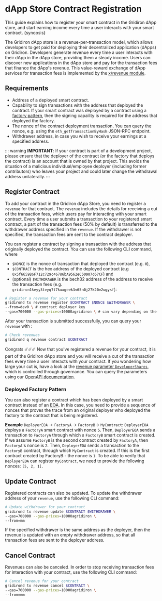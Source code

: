 <!--
order: 2
-->

# dApp Store Contract Registration

This guide explains how to register your smart contract in the Gridiron dApp store, and start earning income every time a user interacts with your smart contract. {synopsis}

The Gridiron dApp store is a revenue-per-transaction model, which allows developers to get paid for deploying their decentralized application (dApps) on Gridiron. Developers generate revenue every time a user interacts with their dApp in the dApp store, providing them a steady income. Users can discover new applications in the dApp store and pay for the transaction fees that finance the dApp's revenue. This value-reward exchange of dApp services for transaction fees is implemented by the [x/revenue module](../../../x/revenue/spec/01_concepts.md).

## Requirements

- Address of a deployed smart contract.
- Capability to sign transactions with the address that deployed the contract. If your smart contract was deployed by a contract using a [factory pattern](https://en.wikipedia.org/wiki/Factory_method_pattern), then the signing capaility is required for the address that deployed the factory.
- The nonce of the contract deployment transaction. You can query the nonce, e.g. using the `eth_getTransactionByHash` JSON-RPC endpoint.
- Withdrawer address, in case you wish to receive your earnings at a specified address.

::: warning
**IMPORTANT**: If your contract is part of a development project, please ensure that the deployer of the contract (or the factory that deploys the contract) is an account that is owned by that project. This avoids the situation of a malicious individual/employee deployer (including former contributors) who leaves your project and could later change the withdrawal address unilaterally.
:::

## Register Contract

To add your contract in the Gridiron dApp Store, you need to register a `revenue` for that contract. The `revenue` includes the details for receiving a cut of the transaction fees, which users pay for interacting with your smart contract. Every time a user submits a transaction to your registered smart contract, a part of the transaction fees (50% by default) is transferred to the withdrawer address specified in the `revenue`. If the withdrawer is not specified, the transaction fees are sent to the contract deployer.

You can register a contract by signing a transaction with the address that originally deployed the contract. You can use the following CLI command, where

- `$NONCE` is the nonce of transaction that deployed the contract (e.g. `0`),
- `$CONTRACT` is the hex address of the deployed contract (e.g `0x5f6659B6F712c729c46786bA9562eC50907c67CF`) and
- (optional) `$WITHDRAWER` is the bech32 address of the address to receive the transaction fees (e.g. `gridiron1keyy3teyq7t7kuxgeek3v65n0j27k20v2ugysf`):

```bash
# Register a revenue for your contract
gridirond tx revenue register $CONTRACT $NONCE $WITHDRAWER \
--from=dev0 \ # contract deployer key
--gas=700000 --gas-prices=10000agridiron \ # can vary depending on the network
```

After your transaction is submitted successfully, you can query your `revenue` with :

```bash
# Check revenues
gridirond q revenue contract $CONTRACT
```

Congrats ☄️☄️☄️ Now that you've registered a revenue for your contract, it is part of the Gridiron dApp store and you will receive a cut of the transaction fees every time a user interacts with your contract. If you wondering how large your cut is, have a look at the [revenue parameter `DeveloperShares`](../../../x/revenue/spec/07_parameters.md#developer-shares-amount), which is controlled through governance. You can query the parameters using our [OpenAPI documentation](https://api.gridiron.org).

### Deployed Factory Pattern

You can also register a contract which has been deployed by a smart contract instead of an [EOA](https://docs.gridiron.org/modules/evm/01_concepts.html#accounts). In this case, you need to provide a sequence of nonces that proves the trace from an original deployer who deployed the factory to the contract that is being registered.

**Example** `DeployerEOA` -> `FactoryA` -> `FactoryB`-> `MyContract`: `DeployerEOA` deploys a `FactoryA` smart contract with nonce `5`. Then, `DeployerEOA` sends a transaction to `FactoryA` through which a `FactoryB` smart contract is created. If we assume `FactoryB` is the second contract created by `FactoryA`, then `FactoryA`'s nonce is `2`. Then, `DeployerEOA` sends a transaction to the `FactoryB` contract, through which `MyContract` is created. If this is the first contract created by FactoryB - the nonce is `1`. To be able to verify that `DeployerEOA` can register `MyContract`, we need to provide the following nonces: `[5, 2, 1]`.

## Update Contract

Registered contracts can also be updated. To update the withdrawer address of your `revenue`, use the following CLI command:

```bash
# Update withdrawer for your contract
gridirond tx revenue update $CONTRACT $WITHDRAWER \
--gas=700000 --gas-prices=10000agridiron \
--from=mm
```

If the specified withdrawer is the same address as the deployer, then the revenue is updated with an empty withdrawer address, so that all transaction fees are sent to the deployer address.

## Cancel Contract

Revenues can also be canceled. In order to stop receiving transaction fees for interaction with your contract, use the following CLI command:

```bash
# Cancel revenue for your contract
gridirond tx revenue cancel $CONTRACT \
--gas=700000 --gas-prices=10000agridiron \
--from=mm
```
